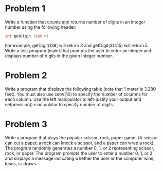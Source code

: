 # Problem 1
Write a function that counts and returns number of digits in an integer number using the following header:  

```C++
int getDigit (int n) 
``` 

For example, getDigit(139) will return 3 and getDigit(31415) will return 5. Write a test program (main) that prompts the user to enter an integer and displays number of digits in the given integer number.

# Problem 2
Write a program that displays the following table (note that 1 meter is 3.280 feet). You must also use setw(10)  to specify the number of columns for each column. Use the left manipulator to left-justify your output and setprecision() manipulator to specify number of digits.

# Problem 3
Write a program that plays the popular scissor, rock, paper game. (A scissor can cut a paper, a rock can knock a scissor, and a paper can wrap a rock). The program randomly generates a number 0, 1, or 2 representing scissor, rock, or paper. The program prompts the user to enter a number 0, 1, or 2 and displays a message indicating whether the user or the computer wins, loses, or draws.